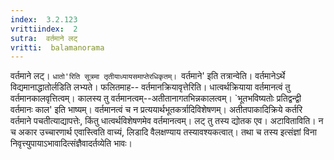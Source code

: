 ```yaml
---
index:  3.2.123
vrittiindex:  2
sutra:  वर्तमाने लट्
vritti:  balamanorama 
---
```


वर्तमाने लट्। `धातो'रिति सूत्रमा तृतीयाध्यायसमाप्तेरधिकृतम्। `वर्तमाने' इति तत्रान्वेति। वर्तमानेऽर्थे विद्यमानाद्धातोर्लडिति लभ्यते। फलितमाह-- वर्तमानक्रियावृत्तेरिति। धात्वर्थक्रियाया वर्तमानत्वं तु वर्तमानकालवृत्तित्वम्। कालस्य तु वर्तमानत्वम्--अतीतानागतभिन्नकालत्वम्। `भूतभविष्यतोः प्रतिद्वन्द्वी वर्तमानः काल' इति भाष्यम्। वर्तमानत्वं च न प्रत्ययार्थभूतकर्त्रादिविशेषणम्। अतीतपाकादिक्रिये कर्तरि वर्तमाने पचतीत्याद्यापत्तेः, किंतु धात्वर्थविशेषणमेव वर्तमानत्वम्। लट् तु तस्य द्योतक एव। अटाविताविति। न च अकार उच्चारणार्थ एवास्त्विति वाच्यं, लिडादि वैलक्षण्याय तस्यावश्यकत्वात्। तथा च तस्य इत्संज्ञां विना निवृत्त्युपायाऽभावादित्संज्ञैवादर्तव्येति भावः।

